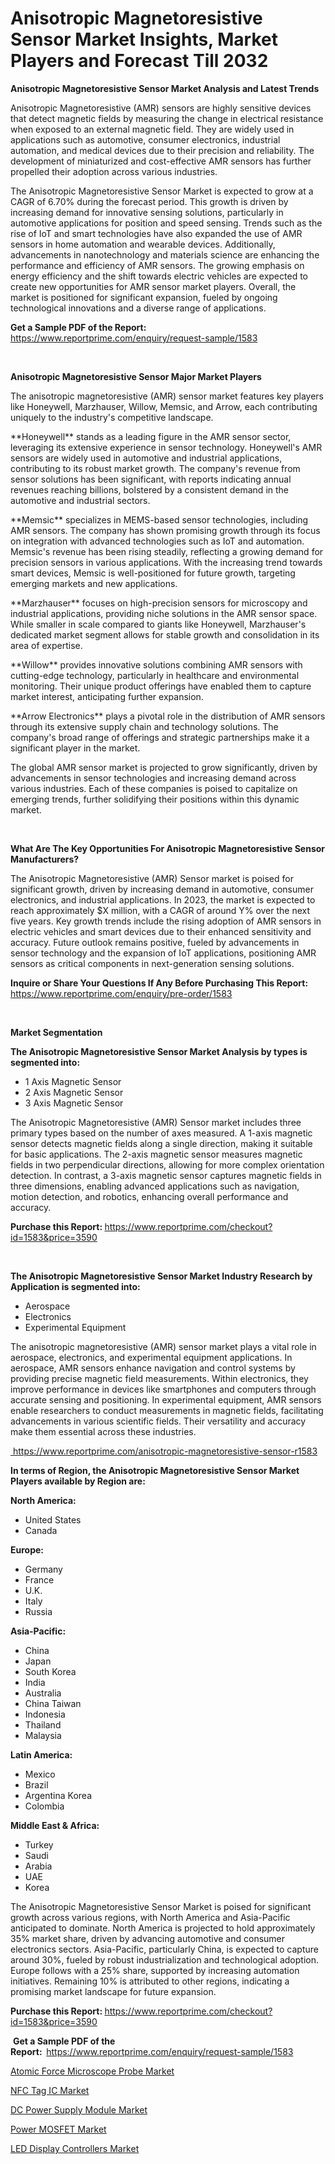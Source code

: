<p><h1>Anisotropic Magnetoresistive Sensor Market Insights, Market Players and Forecast Till 2032</h1></p><p><strong>Anisotropic Magnetoresistive Sensor Market Analysis and Latest Trends</strong></p>
<p><p>Anisotropic Magnetoresistive (AMR) sensors are highly sensitive devices that detect magnetic fields by measuring the change in electrical resistance when exposed to an external magnetic field. They are widely used in applications such as automotive, consumer electronics, industrial automation, and medical devices due to their precision and reliability. The development of miniaturized and cost-effective AMR sensors has further propelled their adoption across various industries.</p><p>The Anisotropic Magnetoresistive Sensor Market is expected to grow at a CAGR of 6.70% during the forecast period. This growth is driven by increasing demand for innovative sensing solutions, particularly in automotive applications for position and speed sensing. Trends such as the rise of IoT and smart technologies have also expanded the use of AMR sensors in home automation and wearable devices. Additionally, advancements in nanotechnology and materials science are enhancing the performance and efficiency of AMR sensors. The growing emphasis on energy efficiency and the shift towards electric vehicles are expected to create new opportunities for AMR sensor market players. Overall, the market is positioned for significant expansion, fueled by ongoing technological innovations and a diverse range of applications.</p></p>
<p><strong>Get a Sample PDF of the Report:&nbsp;</strong> <a href="https://www.reportprime.com/enquiry/request-sample/1583?utm_campaign=1991&utm_medium=2&utm_source=Github&utm_content=ia&utm_term=18032025&utm_id=anisotropic-magnetoresistive-sensor">https://www.reportprime.com/enquiry/request-sample/1583</a></p>
<p>&nbsp;</p>
<p><strong>Anisotropic Magnetoresistive Sensor Major Market Players</strong></p>
<p><p>The anisotropic magnetoresistive (AMR) sensor market features key players like Honeywell, Marzhauser, Willow, Memsic, and Arrow, each contributing uniquely to the industry's competitive landscape.</p><p>**Honeywell** stands as a leading figure in the AMR sensor sector, leveraging its extensive experience in sensor technology. Honeywell's AMR sensors are widely used in automotive and industrial applications, contributing to its robust market growth. The company's revenue from sensor solutions has been significant, with reports indicating annual revenues reaching billions, bolstered by a consistent demand in the automotive and industrial sectors.</p><p>**Memsic** specializes in MEMS-based sensor technologies, including AMR sensors. The company has shown promising growth through its focus on integration with advanced technologies such as IoT and automation. Memsic's revenue has been rising steadily, reflecting a growing demand for precision sensors in various applications. With the increasing trend towards smart devices, Memsic is well-positioned for future growth, targeting emerging markets and new applications.</p><p>**Marzhauser** focuses on high-precision sensors for microscopy and industrial applications, providing niche solutions in the AMR sensor space. While smaller in scale compared to giants like Honeywell, Marzhauser's dedicated market segment allows for stable growth and consolidation in its area of expertise.</p><p>**Willow** provides innovative solutions combining AMR sensors with cutting-edge technology, particularly in healthcare and environmental monitoring. Their unique product offerings have enabled them to capture market interest, anticipating further expansion.</p><p>**Arrow Electronics** plays a pivotal role in the distribution of AMR sensors through its extensive supply chain and technology solutions. The company's broad range of offerings and strategic partnerships make it a significant player in the market.</p><p>The global AMR sensor market is projected to grow significantly, driven by advancements in sensor technologies and increasing demand across various industries. Each of these companies is poised to capitalize on emerging trends, further solidifying their positions within this dynamic market.</p></p>
<p>&nbsp;</p>
<p><strong>What Are The Key Opportunities For Anisotropic Magnetoresistive Sensor Manufacturers?</strong></p>
<p><p>The Anisotropic Magnetoresistive (AMR) Sensor market is poised for significant growth, driven by increasing demand in automotive, consumer electronics, and industrial applications. In 2023, the market is expected to reach approximately $X million, with a CAGR of around Y% over the next five years. Key growth trends include the rising adoption of AMR sensors in electric vehicles and smart devices due to their enhanced sensitivity and accuracy. Future outlook remains positive, fueled by advancements in sensor technology and the expansion of IoT applications, positioning AMR sensors as critical components in next-generation sensing solutions.</p></p>
<p><strong>Inquire or Share Your Questions If Any Before Purchasing This Report:</strong> <a href="https://www.reportprime.com/enquiry/pre-order/1583?utm_campaign=1991&utm_medium=2&utm_source=Github&utm_content=ia&utm_term=18032025&utm_id=anisotropic-magnetoresistive-sensor">https://www.reportprime.com/enquiry/pre-order/1583</a></p>
<p>&nbsp;</p>
<p><strong>Market Segmentation</strong></p>
<p><strong>The Anisotropic Magnetoresistive Sensor Market Analysis by types is segmented into:</strong></p>
<p><ul><li>1 Axis Magnetic Sensor</li><li>2 Axis Magnetic Sensor</li><li>3 Axis Magnetic Sensor</li></ul></p>
<p><p>The Anisotropic Magnetoresistive (AMR) Sensor market includes three primary types based on the number of axes measured. A 1-axis magnetic sensor detects magnetic fields along a single direction, making it suitable for basic applications. The 2-axis magnetic sensor measures magnetic fields in two perpendicular directions, allowing for more complex orientation detection. In contrast, a 3-axis magnetic sensor captures magnetic fields in three dimensions, enabling advanced applications such as navigation, motion detection, and robotics, enhancing overall performance and accuracy.</p></p>
<p><strong>Purchase this Report:&nbsp;</strong><a href="https://www.reportprime.com/checkout?id=1583&price=3590&utm_campaign=1991&utm_medium=2&utm_source=Github&utm_content=ia&utm_term=18032025&utm_id=anisotropic-magnetoresistive-sensor">https://www.reportprime.com/checkout?id=1583&price=3590</a></p>
<p>&nbsp;</p>
<p><strong>The Anisotropic Magnetoresistive Sensor Market Industry Research by Application is segmented into:</strong></p>
<p><ul><li>Aerospace</li><li>Electronics</li><li>Experimental Equipment</li></ul></p>
<p><p>The anisotropic magnetoresistive (AMR) sensor market plays a vital role in aerospace, electronics, and experimental equipment applications. In aerospace, AMR sensors enhance navigation and control systems by providing precise magnetic field measurements. Within electronics, they improve performance in devices like smartphones and computers through accurate sensing and positioning. In experimental equipment, AMR sensors enable researchers to conduct measurements in magnetic fields, facilitating advancements in various scientific fields. Their versatility and accuracy make them essential across these industries.</p></p>
<p><a href="https://www.reportprime.com/anisotropic-magnetoresistive-sensor-r1583?utm_campaign=1991&utm_medium=2&utm_source=Github&utm_content=ia&utm_term=18032025&utm_id=anisotropic-magnetoresistive-sensor">&nbsp;https://www.reportprime.com/anisotropic-magnetoresistive-sensor-r1583</a></p>
<p><strong>In terms of Region, the Anisotropic Magnetoresistive Sensor Market Players available by Region are:</strong></p>
<p>
    <p> <strong> North America: </strong>
        <ul>
            <li>United States</li>
            <li>Canada</li>
        </ul>
        </p> 
    <p> <strong> Europe: </strong>
        <ul>
            <li>Germany</li>
            <li>France</li>
            <li>U.K.</li>
            <li>Italy</li>
            <li>Russia</li>
        </ul>
        </p> 
    <p> <strong> Asia-Pacific: </strong>
        <ul>
            <li>China</li>
            <li>Japan</li>
            <li>South Korea</li>
            <li>India</li>
            <li>Australia</li>
            <li>China Taiwan</li>
            <li>Indonesia</li>
            <li>Thailand</li>
            <li>Malaysia</li>
        </ul>
        </p> 
    <p> <strong> Latin America: </strong>
        <ul>
            <li>Mexico</li>
            <li>Brazil</li>
            <li>Argentina Korea</li>
            <li>Colombia</li>
        </ul>
        </p> 
    <p> <strong> Middle East & Africa: </strong>
        <ul>
            <li>Turkey</li>
            <li>Saudi</li>
            <li>Arabia</li>
            <li>UAE</li>
            <li>Korea</li>
        </ul>
    </p>
    </p>
<p><p>The Anisotropic Magnetoresistive Sensor Market is poised for significant growth across various regions, with North America and Asia-Pacific anticipated to dominate. North America is projected to hold approximately 35% market share, driven by advancing automotive and consumer electronics sectors. Asia-Pacific, particularly China, is expected to capture around 30%, fueled by robust industrialization and technological adoption. Europe follows with a 25% share, supported by increasing automation initiatives. Remaining 10% is attributed to other regions, indicating a promising market landscape for future expansion.</p></p>
<p><strong>Purchase this Report: </strong><a href="https://www.reportprime.com/checkout?id=1583&price=3590&utm_campaign=1991&utm_medium=2&utm_source=Github&utm_content=ia&utm_term=18032025&utm_id=anisotropic-magnetoresistive-sensor">https://www.reportprime.com/checkout?id=1583&price=3590</a></p>
<p>&nbsp;<strong>Get a Sample PDF of the Report:&nbsp;&nbsp;</strong><a href="https://www.reportprime.com/enquiry/request-sample/1583?utm_campaign=1991&utm_medium=2&utm_source=Github&utm_content=ia&utm_term=18032025&utm_id=anisotropic-magnetoresistive-sensor">https://www.reportprime.com/enquiry/request-sample/1583</a></p>
<p><strong></strong></p>
<p><p><a href="https://github.com/cobinaydin13/Market-Research-Report-List-1/blob/main/atomic-force-microscope-probe-market.md?utm_campaign=1991&utm_medium=2&utm_source=Github&utm_content=ia&utm_term=18032025&utm_id=anisotropic-magnetoresistive-sensor">Atomic Force Microscope Probe Market</a></p><p><a href="https://github.com/jenevycachat/Market-Research-Report-List-1/blob/main/nfc-tag-ic-market.md?utm_campaign=1991&utm_medium=2&utm_source=Github&utm_content=ia&utm_term=18032025&utm_id=anisotropic-magnetoresistive-sensor">NFC Tag IC Market</a></p><p><a href="https://github.com/cachaskluwe/Market-Research-Report-List-1/blob/main/dc-power-supply-module-market.md?utm_campaign=1991&utm_medium=2&utm_source=Github&utm_content=ia&utm_term=18032025&utm_id=anisotropic-magnetoresistive-sensor">DC Power Supply Module Market</a></p><p><a href="https://github.com/mehakmiamid1/Market-Research-Report-List-1/blob/main/power-mosfet-market.md?utm_campaign=1991&utm_medium=2&utm_source=Github&utm_content=ia&utm_term=18032025&utm_id=anisotropic-magnetoresistive-sensor">Power MOSFET Market</a></p><p><a href="https://github.com/thanenegenqa/Market-Research-Report-List-1/blob/main/led-display-controllers-market.md?utm_campaign=1991&utm_medium=2&utm_source=Github&utm_content=ia&utm_term=18032025&utm_id=anisotropic-magnetoresistive-sensor">LED Display Controllers Market</a></p></p>